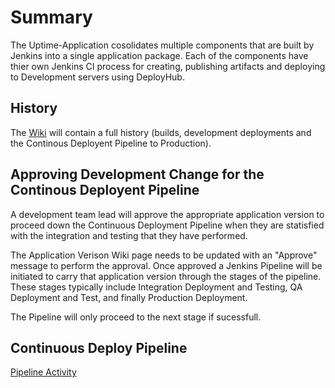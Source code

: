 # Summary
The Uptime-Application cosolidates multiple components that are built by Jenkins into a single application package.  Each of the components have thier own Jenkins CI process for creating, publishing artifacts and deploying to Development servers using DeployHub.

## History
The [Wiki](https://github.com/OpenMake-Software/Uptime-Application/wiki) will contain a full history (builds, development deployments and the Continous Deployent Pipeline to Production).

## Approving Development Change for the Continous Deployent Pipeline
A development team lead will approve the appropriate application version to proceed down the Continuous Deployment Pipeline when they are statisfied with the integration and testing that they have performed. 

The Application Verison Wiki page needs to be updated with an "Approve" message to perform the approval.  Once approved a Jenkins Pipeline will be initiated to carry that application version through the stages of the pipeline.  These stages typically include Integration Deployment and Testing, QA Deployment and Test, and finally Production Deployment.

The Pipeline will only proceed to the next stage if sucessfull.

## Continuous Deploy Pipeline
[Pipeline Activity](http://rocket:28080/blue/organizations/jenkins/Uptime%20Continuous%20Deployment%20Pipeline/activity)

